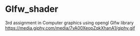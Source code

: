 # Glfw_shader
3rd assignment in Computer graphics using opengl Glfw library 
https://media.giphy.com/media/7vA00XeopZqkXhanA1/giphy.gif
